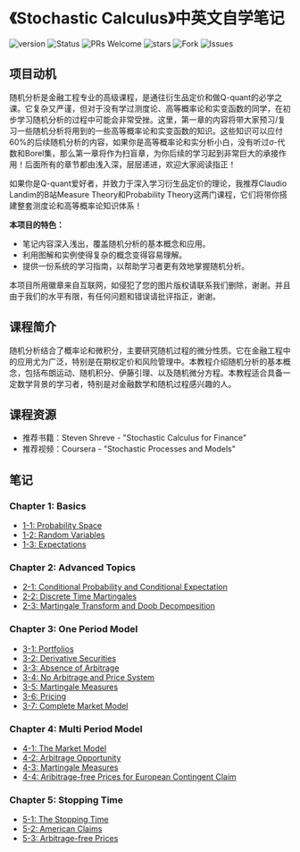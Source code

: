 # 《Stochastic Calculus》中英文自学笔记

![version](https://img.shields.io/badge/version-1.0-blue)
![Status](https://img.shields.io/badge/Status-building-brightgreen)
![PRs Welcome](https://img.shields.io/badge/PRs-welcome-brightgreen.svg)
![stars](https://img.shields.io/github/stars/PlusYoung/stochastic-calculus)
![Fork](https://img.shields.io/github/forks/PlusYoung/stochastic-calculus)
![Issues](https://img.shields.io/github/issues/PlusYoung/stochastic-calculus)

## 项目动机

随机分析是金融工程专业的高级课程，是通往衍生品定价和做Q-quant的必学之课。它复杂又严谨，但对于没有学过测度论、高等概率论和实变函数的同学，在初步学习随机分析的过程中可能会非常受挫。这里，第一章的内容将带大家预习/复习一些随机分析将用到的一些高等概率论和实变函数的知识。这些知识可以应付60%的后续随机分析的内容，如果你是高等概率论和实分析小白，没有听过σ-代数和Borel集，那么第一章将作为扫盲章，为你后续的学习起到非常巨大的承接作用！后面所有的章节都由浅入深，层层递进，欢迎大家阅读指正！


如果你是Q-quant爱好者，并致力于深入学习衍生品定价的理论，我推荐Claudio Landim的B站Measure Theory和Probability Theory这两门课程，它们将带你搭建整套测度论和高等概率论知识体系！

**本项目的特色：**

- 笔记内容深入浅出，覆盖随机分析的基本概念和应用。
- 利用图解和实例使得复杂的概念变得容易理解。
- 提供一份系统的学习指南，以帮助学习者更有效地掌握随机分析。

本项目所用徽章来自互联网，如侵犯了您的图片版权请联系我们删除，谢谢。并且由于我们的水平有限，有任何问题和错误请批评指正，谢谢。

## 课程简介

随机分析结合了概率论和微积分，主要研究随机过程的微分性质。它在金融工程中的应用尤为广泛，特别是在期权定价和风险管理中。本教程介绍随机分析的基本概念，包括布朗运动、随机积分、伊藤引理、以及随机微分方程。本教程适合具备一定数学背景的学习者，特别是对金融数学和随机过程感兴趣的人。

## 课程资源

- 推荐书籍：Steven Shreve - "Stochastic Calculus for Finance"
- 推荐视频：Coursera - "Stochastic Processes and Models"

## 笔记

### Chapter 1: Basics
- [1-1: Probability Space](https://github.com/PlusYoung/stochastic-calculus/blob/main/chapter1.pdf)
- [1-2: Random Variables](https://github.com/PlusYoung/stochastic-calculus/blob/main/chapter1.pdf)
- [1-3: Expectations](https://github.com/PlusYoung/stochastic-calculus/blob/main/chapter1.pdf)

### Chapter 2: Advanced Topics
- [2-1: Conditional Probability and Conditional Expectation](https://github.com/PlusYoung/stochastic-calculus/blob/main/chapter2-1.pdf)
- [2-2: Discrete Time Martingales](https://github.com/PlusYoung/stochastic-calculus/blob/main/chapter2-2.pdf)
- [2-3: Martingale Transform and Doob Decompesition](https://github.com/PlusYoung/stochastic-calculus/blob/main/chapter2-3.pdf)


### Chapter 3: One Period Model

- [3-1: Portfolios](https://github.com/PlusYoung/stochastic-calculus/blob/main/chapter3-1-2.pdf)
- [3-2: Derivative Securities](https://github.com/PlusYoung/stochastic-calculus/blob/main/chapter3-1-2.pdf)
- [3-3: Absence of Arbitrage](https://github.com/PlusYoung/stochastic-calculus/blob/main/chapter3-3-4.pdf)
- [3-4: No Arbitrage and Price System](https://github.com/PlusYoung/stochastic-calculus/blob/main/chapter3-3-4.pdf)
- [3-5: Martingale Measures](https://github.com/PlusYoung/stochastic-calculus/blob/main/chapter3-5.pdf)
- [3-6: Pricing](https://github.com/PlusYoung/stochastic-calculus/blob/main/chapter3-6.pdf)
- [3-7: Complete Market Model](https://github.com/PlusYoung/stochastic-calculus/blob/main/chapter3-7.pdf)

### Chapter 4: Multi Period Model
- [4-1: The Market Model](https://github.com/PlusYoung/stochastic-calculus/blob/main/chapter4-1.pdf)
- [4-2: Arbitrage Opportunity](https://github.com/PlusYoung/stochastic-calculus/blob/main/chapter4-2.pdf)
- [4-3: Martingale Measures](https://github.com/PlusYoung/stochastic-calculus/blob/main/chapter4-3.pdf)
- [4-4: Aribitrage-free Prices for European Contingent Claim](https://github.com/PlusYoung/stochastic-calculus/blob/main/chapter4-4.pdf)

### Chapter 5: Stopping Time
- [5-1: The Stopping Time](https://github.com/PlusYoung/stochastic-calculus/blob/main/chapter5-1.pdf)
- [5-2: American Claims](https://github.com/PlusYoung/stochastic-calculus/blob/main/chapter5-2.pdf)
- [5-3: Arbitrage-free Prices](https://github.com/PlusYoung/stochastic-calculus/blob/main/chapter5-3.pdf)

